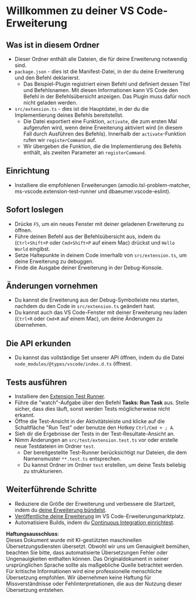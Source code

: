 # Willkommen zu deiner VS Code-Erweiterung

## Was ist in diesem Ordner

* Dieser Ordner enthält alle Dateien, die für deine Erweiterung notwendig sind.
* `package.json` - dies ist die Manifest-Datei, in der du deine Erweiterung und den Befehl deklarierst.
  * Das Beispiel-Plugin registriert einen Befehl und definiert dessen Titel und Befehlsnamen. Mit diesen Informationen kann VS Code den Befehl in der Befehlsübersicht anzeigen. Das Plugin muss dafür noch nicht geladen werden.
* `src/extension.ts` - dies ist die Hauptdatei, in der du die Implementierung deines Befehls bereitstellst.
  * Die Datei exportiert eine Funktion, `activate`, die zum ersten Mal aufgerufen wird, wenn deine Erweiterung aktiviert wird (in diesem Fall durch Ausführen des Befehls). Innerhalb der `activate`-Funktion rufen wir `registerCommand` auf.
  * Wir übergeben die Funktion, die die Implementierung des Befehls enthält, als zweiten Parameter an `registerCommand`.

## Einrichtung

* Installiere die empfohlenen Erweiterungen (amodio.tsl-problem-matcher, ms-vscode.extension-test-runner und dbaeumer.vscode-eslint).

## Sofort loslegen

* Drücke `F5`, um ein neues Fenster mit deiner geladenen Erweiterung zu öffnen.
* Führe deinen Befehl aus der Befehlsübersicht aus, indem du (`Ctrl+Shift+P` oder `Cmd+Shift+P` auf einem Mac) drückst und `Hello World` eingibst.
* Setze Haltepunkte in deinem Code innerhalb von `src/extension.ts`, um deine Erweiterung zu debuggen.
* Finde die Ausgabe deiner Erweiterung in der Debug-Konsole.

## Änderungen vornehmen

* Du kannst die Erweiterung aus der Debug-Symbolleiste neu starten, nachdem du den Code in `src/extension.ts` geändert hast.
* Du kannst auch das VS Code-Fenster mit deiner Erweiterung neu laden (`Ctrl+R` oder `Cmd+R` auf einem Mac), um deine Änderungen zu übernehmen.

## Die API erkunden

* Du kannst das vollständige Set unserer API öffnen, indem du die Datei `node_modules/@types/vscode/index.d.ts` öffnest.

## Tests ausführen

* Installiere den [Extension Test Runner](https://marketplace.visualstudio.com/items?itemName=ms-vscode.extension-test-runner).
* Führe die "watch"-Aufgabe über den Befehl **Tasks: Run Task** aus. Stelle sicher, dass dies läuft, sonst werden Tests möglicherweise nicht erkannt.
* Öffne die Test-Ansicht in der Aktivitätsleiste und klicke auf die Schaltfläche "Run Test" oder benutze den Hotkey `Ctrl/Cmd + ; A`.
* Sieh dir die Ergebnisse der Tests in der Test-Resultate-Ansicht an.
* Nimm Änderungen an `src/test/extension.test.ts` vor oder erstelle neue Testdateien im Ordner `test`.
  * Der bereitgestellte Test-Runner berücksichtigt nur Dateien, die dem Namensmuster `**.test.ts` entsprechen.
  * Du kannst Ordner im Ordner `test` erstellen, um deine Tests beliebig zu strukturieren.

## Weiterführende Schritte

* Reduziere die Größe der Erweiterung und verbessere die Startzeit, indem du [deine Erweiterung bündelst](https://code.visualstudio.com/api/working-with-extensions/bundling-extension?WT.mc_id=aiml-137032-kinfeylo).
* [Veröffentliche deine Erweiterung](https://code.visualstudio.com/api/working-with-extensions/publishing-extension?WT.mc_id=aiml-137032-kinfeylo) im VS Code-Erweiterungsmarktplatz.
* Automatisiere Builds, indem du [Continuous Integration einrichtest](https://code.visualstudio.com/api/working-with-extensions/continuous-integration?WT.mc_id=aiml-137032-kinfeylo).

**Haftungsausschluss**:  
Dieses Dokument wurde mit KI-gestützten maschinellen Übersetzungsdiensten übersetzt. Obwohl wir uns um Genauigkeit bemühen, beachten Sie bitte, dass automatisierte Übersetzungen Fehler oder Ungenauigkeiten enthalten können. Das Originaldokument in seiner ursprünglichen Sprache sollte als maßgebliche Quelle betrachtet werden. Für kritische Informationen wird eine professionelle menschliche Übersetzung empfohlen. Wir übernehmen keine Haftung für Missverständnisse oder Fehlinterpretationen, die aus der Nutzung dieser Übersetzung entstehen.